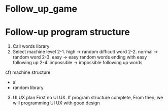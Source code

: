 # Follow_up_game

# Follow-up program structure

1. Call words library
2. Select machine level
2-1. high -> random difficult word
2-2. normal -> random word
2-3. easy -> easy random words ending with easy following up
2-4. impossible -> impossible following up words

cf) machine structure
- ai
- random library

3. UI UX plan
First no UI UX. If program structure complete, From then, we will programming UI UX with good design

